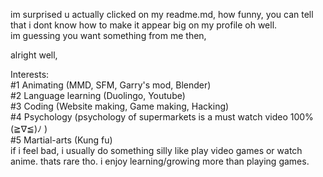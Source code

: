im surprised u actually clicked on my readme.md, how funny, you can tell that i dont know how to make it appear big on my profile oh well.<br>
im guessing you want something from me then,

alright well,

Interests: <br>#1 Animating (MMD, SFM, Garry's mod, Blender) <br>#2 Language learning (Duolingo, Youtube) <br>#3 Coding (Website making, Game making, Hacking) <br>#4 Psychology (psychology of supermarkets is a must watch video 100% (≧∇≦)ﾉ ) <br>#5 Martial-arts (Kung fu)
<br>
if i feel bad, i usually do something silly like play video games or watch anime. thats rare tho. i enjoy learning/growing more than playing games.

